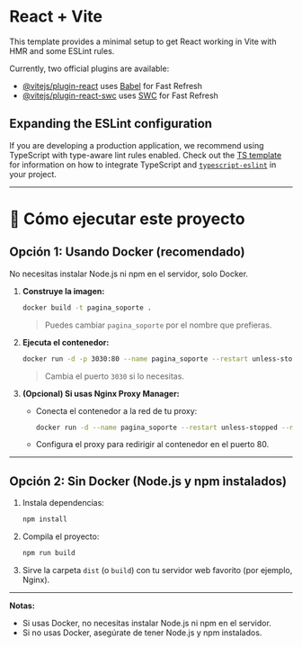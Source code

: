 # React + Vite

This template provides a minimal setup to get React working in Vite with HMR and some ESLint rules.

Currently, two official plugins are available:

- [@vitejs/plugin-react](https://github.com/vitejs/vite-plugin-react/blob/main/packages/plugin-react) uses [Babel](https://babeljs.io/) for Fast Refresh
- [@vitejs/plugin-react-swc](https://github.com/vitejs/vite-plugin-react/blob/main/packages/plugin-react-swc) uses [SWC](https://swc.rs/) for Fast Refresh

## Expanding the ESLint configuration

If you are developing a production application, we recommend using TypeScript with type-aware lint rules enabled. Check out the [TS template](https://github.com/vitejs/vite/tree/main/packages/create-vite/template-react-ts) for information on how to integrate TypeScript and [`typescript-eslint`](https://typescript-eslint.io) in your project.

---

# 🚀 Cómo ejecutar este proyecto

## Opción 1: Usando Docker (recomendado)

No necesitas instalar Node.js ni npm en el servidor, solo Docker.

1. **Construye la imagen:**
   ```bash
   docker build -t pagina_soporte .
   ```
   > Puedes cambiar `pagina_soporte` por el nombre que prefieras.

2. **Ejecuta el contenedor:**
   ```bash
   docker run -d -p 3030:80 --name pagina_soporte --restart unless-stopped pagina_soporte
   ```
   > Cambia el puerto `3030` si lo necesitas.

3. **(Opcional) Si usas Nginx Proxy Manager:**
   - Conecta el contenedor a la red de tu proxy:
     ```bash
     docker run -d --name pagina_soporte --restart unless-stopped --network nginx-network pagina_soporte
     ```
   - Configura el proxy para redirigir al contenedor en el puerto 80.

---

## Opción 2: Sin Docker (Node.js y npm instalados)

1. Instala dependencias:
   ```bash
   npm install
   ```
2. Compila el proyecto:
   ```bash
   npm run build
   ```
3. Sirve la carpeta `dist` (o `build`) con tu servidor web favorito (por ejemplo, Nginx).

---

**Notas:**
- Si usas Docker, no necesitas instalar Node.js ni npm en el servidor.
- Si no usas Docker, asegúrate de tener Node.js y npm instalados.
